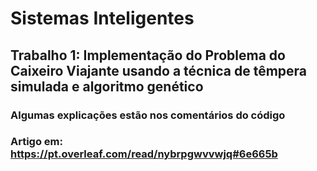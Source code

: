 # Sistemas Inteligentes

## Trabalho 1: Implementação do Problema do Caixeiro Viajante usando a técnica de têmpera simulada e algoritmo genético

### Algumas explicações estão nos comentários do código 
### Artigo em: https://pt.overleaf.com/read/nybrpgwvvwjq#6e665b
